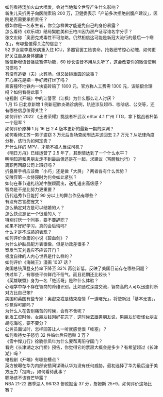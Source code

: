 如何看待汤加火山大喷发，会对当地和全世界产生什么影响？  
新生儿夭折男子向医院索赔 200 万，卫健委表示「产前多次拒绝剖腹产建议」，医院是否需要承担责任？  
假如你是一名永生者，你会怎样做才能避免自己的身份暴露？  
怎么看待《欢乐颂》结局樊胜美和王柏川因为房产证写谁名字分手？  
张文宏称「奥密克戎毒性不可忽略，仍然相信这可能是新冠大流行的最后一个寒冬」，有哪些值得关注的信息？  
52 岁女星李嘉欣病重入住 ICU，多器官罢工险丧命，抢救细节惊心动魄，如何更好关注自身身体健康？  
微信新增语音播放暂停功能，60 秒长语音不用从头听了，这会改变你的微信使用习惯吗？  
有没有追妻（夫）火葬场，但又破镜重圆的故事？  
开心麻花是把一手好牌打烂了吗？  
乘客撞坏地铁内一块瓷砖赔了 1800 元，官方称人工费需 1300 元，该赔偿合理吗？如何看待此事？  
电视剧《开端》中的江警官（江枫）为什么那么让人讨厌？  
1 月 15 日北京新增 1 例新冠肺炎确诊病例，轨迹涉及超市、咖啡店、公交等，还有哪些信息值得关注？  
如何评价 2022 《王者荣耀》挑战者杯武汉 eStar 4:1 广州 TTG，拿下挑战者杯第一个冠军？  
如何评价原神 1 月 16 日 2.4 版本更新的最新一期的深渊？  
如何看待江苏一男子盗窃 3 万元后当场查阅刑法并送回去 2.7 万元？从法律角度分析，该行为如何定责？  
开什么样的 MPV，才能不被人当成司机？  
《明日方舟》已经运营了 2.5 年了，其剧情达到了一个什么水平？  
明明知道和男朋友走不到最后但还是在一起，求建议（骂醒我也行）？  
离职再回原公司上班好吗？  
折叠屏手机应该做「小巧」还是做「大屏」？两者各有什么优势？  
安陵容第一次侍寝时为何会如此紧张？  
如何在春节送礼热潮中脱颖而出，送礼送出高级感？  
智商是不是比努力更重要？  
历代选秀节目能打 90 分以上的舞台作品有哪些？  
有没有古言甜宠文？  
怎么确定对方是可以结婚的人？  
怎么快点忘记一个很爱的人 ？  
特别讨厌一个同事，要不要辞职？  
如果不好好学习，真的会后悔吗?  
什么才是不成熟的表现？  
如何评价金庸的小说《碧血剑》？  
为什么护肤品配方表很像，但是功效差很多？  
案发当天刘鑫应不应该开门？  
极度自律的人内心世界是什么样的？  
如何评价《海贼王》漫画 1037 话？  
美国总统拜登支持率下降至 33% 再创新低，反映了美国目前存在哪些问题？  
快过年了，有哪些平价鲜花不俗气，而且花期还比较长？  
《英雄联盟》身为一名「绝活哥」是种什么体验？  
心理学中存不存在智商的降维识别，比如通过深度交流，智商高的人可以迅速判断对方比自己笨?  
美国和英国有些专家：奥密克戎是结束疫情「一道曙光」，将使新冠「基本无害」，你觉得可能吗？  
为什么人在告别痛苦的时候，会有不舍呢？  
到发工资时候，女朋友钱刚好花完了，这时候去跟男朋友说，男朋友却责怪女朋友胡吃海吃，要不要分？  
公务员面试时，怎样回答让人一听就感觉很「哇塞」？  
如何看待女子怒剪 32 件婚纱后只愿赔 3 万？  
《雪中悍刀行》徐骁徐凤年为什么要帮离阳守国门？  
看完《长津湖之水门桥》预告，你觉得它的票房大概会是多少？有希望超过《长津湖》吗？  
电视剧《开端》有哪些槽点？  
英方被曝在华为内部安插间谍确认华为没有任何威胁，最初选择了华为最后迫于美方压力「投降」，如何看待此事？  
职场该不该锋芒毕露？  
NBA 21-22 赛季湖人 96:133 惨败掘金 37 分，詹姆斯 25+9，如何评价这场比赛？  
